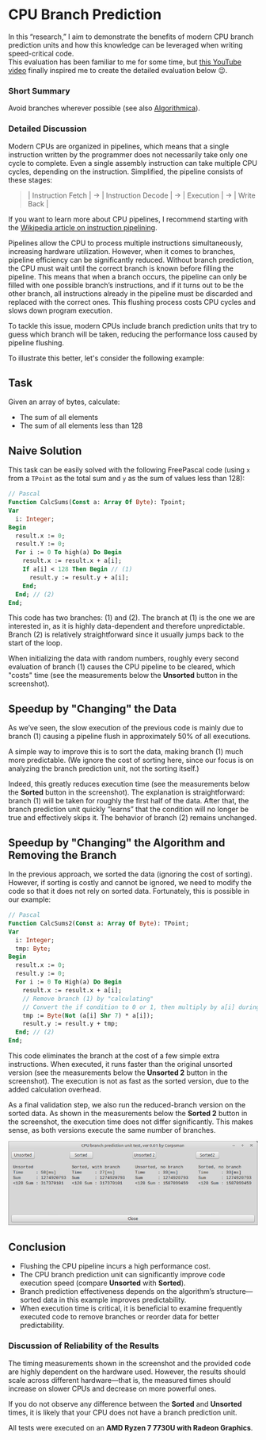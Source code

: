 # CPU Branch Prediction

In this “research,” I aim to demonstrate the benefits of modern CPU branch prediction units and how this knowledge can be leveraged when writing speed-critical code.  
This evaluation has been familiar to me for some time, but [this YouTube video](https://www.youtube.com/watch?v=-HNpim5x-IE) finally inspired me to create the detailed evaluation below 😉.


### Short Summary

Avoid branches wherever possible (see also [Algorithmica](https://en.algorithmica.org/hpc/pipelining/branchless/)).

### Detailed Discussion

Modern CPUs are organized in pipelines, which means that a single instruction written by the programmer does not necessarily take only one cycle to complete. Even a single assembly instruction can take multiple CPU cycles, depending on the instruction. Simplified, the pipeline consists of these stages:

> | Instruction Fetch | → | Instruction Decode | → | Execution | → | Write Back |

If you want to learn more about CPU pipelines, I recommend starting with the [Wikipedia article on instruction pipelining](https://en.wikipedia.org/wiki/Instruction_pipelining).


Pipelines allow the CPU to process multiple instructions simultaneously, increasing hardware utilization. However, when it comes to branches, pipeline efficiency can be significantly reduced. Without branch prediction, the CPU must wait until the correct branch is known before filling the pipeline. This means that when a branch occurs, the pipeline can only be filled with one possible branch’s instructions, and if it turns out to be the other branch, all instructions already in the pipeline must be discarded and replaced with the correct ones. This flushing process costs CPU cycles and slows down program execution.

To tackle this issue, modern CPUs include branch prediction units that try to guess which branch will be taken, reducing the performance loss caused by pipeline flushing.

To illustrate this better, let's consider the following example:

## Task
Given an array of bytes, calculate:  
- The sum of all elements  
- The sum of all elements less than 128  


## Naive Solution

This task can be easily solved with the following FreePascal code (using `x` from a `TPoint` as the total sum and `y` as the sum of values less than 128):

```pascal
// Pascal
Function CalcSums(Const a: Array Of Byte): Tpoint;
Var
  i: Integer;
Begin
  result.x := 0;
  result.Y := 0;
  For i := 0 To high(a) Do Begin
    result.x := result.x + a[i];
    If a[i] < 128 Then Begin // (1)
      result.y := result.y + a[i];
    End;  
  End; // (2)
End;
```

This code has two branches: (1) and (2). The branch at (1) is the one we are interested in, as it is highly data-dependent and therefore unpredictable. Branch (2) is relatively straightforward since it usually jumps back to the start of the loop.

When initializing the data with random numbers, roughly every second evaluation of branch (1) causes the CPU pipeline to be cleared, which "costs" time (see the measurements below the **Unsorted** button in the screenshot).

## Speedup by "Changing" the Data

As we’ve seen, the slow execution of the previous code is mainly due to branch (1) causing a pipeline flush in approximately 50% of all executions.  

A simple way to improve this is to sort the data, making branch (1) much more predictable. (We ignore the cost of sorting here, since our focus is on analyzing the branch prediction unit, not the sorting itself.)  

Indeed, this greatly reduces execution time (see the measurements below the **Sorted** button in the screenshot). The explanation is straightforward: branch (1) will be taken for roughly the first half of the data. After that, the branch prediction unit quickly “learns” that the condition will no longer be true and effectively skips it. The behavior of branch (2) remains unchanged.

## Speedup by "Changing" the Algorithm and Removing the Branch

In the previous approach, we sorted the data (ignoring the cost of sorting). However, if sorting is costly and cannot be ignored, we need to modify the code so that it does not rely on sorted data. Fortunately, this is possible in our example:

```pascal
// Pascal
Function CalcSums2(Const a: Array Of Byte): TPoint;
Var
  i: Integer;
  tmp: Byte;
Begin
  result.x := 0;
  result.y := 0;
  For i := 0 To High(a) Do Begin
    result.x := result.x + a[i];
    // Remove branch (1) by "calculating"
    // Convert the if condition to 0 or 1, then multiply by a[i] during summation
    tmp := Byte(Not (a[i] Shr 7) * a[i]);
    result.y := result.y + tmp;
  End; // (2)
End;
```

This code eliminates the branch at the cost of a few simple extra instructions. When executed, it runs faster than the original unsorted version (see the measurements below the **Unsorted 2** button in the screenshot). The execution is not as fast as the sorted version, due to the added calculation overhead.

As a final validation step, we also run the reduced-branch version on the sorted data. As shown in the measurements below the **Sorted 2** button in the screenshot, the execution time does not differ significantly. This makes sense, as both versions execute the same number of branches.

![](preview.png)

## Conclusion
- Flushing the CPU pipeline incurs a high performance cost.  
- The CPU branch prediction unit can significantly improve code execution speed (compare **Unsorted** with **Sorted**).  
- Branch prediction effectiveness depends on the algorithm’s structure—sorted data in this example improves predictability.  
- When execution time is critical, it is beneficial to examine frequently executed code to remove branches or reorder data for better predictability.

### Discussion of Reliability of the Results

The timing measurements shown in the screenshot and the provided code are highly dependent on the hardware used. However, the results should scale across different hardware—that is, the measured times should increase on slower CPUs and decrease on more powerful ones.

If you do not observe any difference between the **Sorted** and **Unsorted** times, it is likely that your CPU does not have a branch prediction unit.

All tests were executed on an **AMD Ryzen 7 7730U with Radeon Graphics**.
